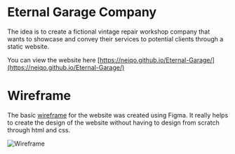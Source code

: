 
# Eternal Garage Company

The idea is to create a fictional vintage repair workshop company that wants to showcase and convey their services to potential clients through a static website.

You can view the website here [https://neiqo.github.io/Eternal-Garage/](https://neiqo.github.io/Eternal-Garage/)

# Wireframe

The basic [wireframe](https://www.figma.com/file/URIvDRe6HgOInOLxWsqVdX/Eternal-Garage?type=design&node-id=4:2&mode=design&t=fA8eUlHVe3G51jjC-1) for the website was created using Figma. It really helps to create the design of the website without having to design from scratch through html and css.

![Wireframe](https://i.imgur.com/uRqDfl7.png)

##

